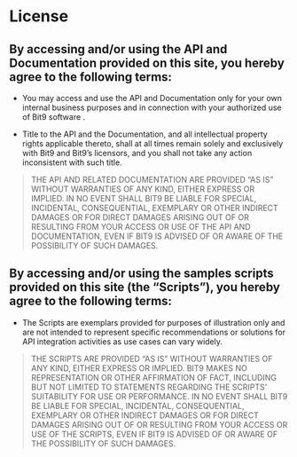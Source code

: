 # License

## By accessing and/or using the API and Documentation provided on this site, you hereby agree to the following terms:

* You may access and use the API and Documentation only for your own internal business purposes and in connection with your authorized use of Bit9 software .

* Title to the API and the Documentation, and all intellectual property rights applicable thereto, shall at all times remain solely and exclusively with Bit9 and Bit9’s licensors, and you shall not take any action inconsistent with such title.

> THE API AND RELATED DOCUMENTATION ARE PROVIDED “AS IS” WITHOUT WARRANTIES OF ANY KIND, EITHER EXPRESS OR IMPLIED.
IN NO EVENT SHALL BIT9 BE LIABLE FOR SPECIAL, INCIDENTAL, CONSEQUENTIAL, EXEMPLARY OR OTHER INDIRECT DAMAGES OR FOR DIRECT DAMAGES ARISING OUT OF OR RESULTING FROM YOUR ACCESS OR USE OF THE API AND DOCUMENTATION, EVEN IF BIT9 IS ADVISED OF OR AWARE OF THE POSSIBILITY OF SUCH DAMAGES.

## By accessing and/or using the samples scripts provided on this site (the “Scripts”), you hereby agree to the following terms:

* The Scripts are exemplars provided for purposes of illustration only and are not intended to represent specific recommendations or solutions for API integration activities as use cases can vary widely.

> THE SCRIPTS ARE PROVIDED “AS IS” WITHOUT WARRANTIES OF ANY KIND, EITHER EXPRESS OR IMPLIED. BIT9 MAKES NO REPRESENTATION OR OTHER AFFIRMATION OF FACT, INCLUDING BUT NOT LIMITED TO STATEMENTS REGARDING THE SCRIPTS’ SUITABILITY FOR USE OR PERFORMANCE.
IN NO EVENT SHALL BIT9 BE LIABLE FOR SPECIAL, INCIDENTAL, CONSEQUENTIAL, EXEMPLARY OR OTHER INDIRECT DAMAGES OR FOR DIRECT DAMAGES ARISING OUT OF OR RESULTING FROM YOUR ACCESS OR USE OF THE SCRIPTS, EVEN IF BIT9 IS ADVISED OF OR AWARE OF THE POSSIBILITY OF SUCH DAMAGES.
